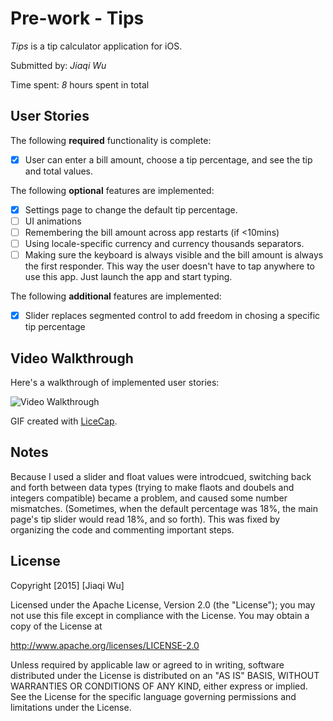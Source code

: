 # Pre-work - Tips

*Tips* is a tip calculator application for iOS.

Submitted by: *Jiaqi Wu*

Time spent: *8* hours spent in total

## User Stories

The following **required** functionality is complete:
* [X] User can enter a bill amount, choose a tip percentage, and see the tip and total values.

The following **optional** features are implemented:
* [X] Settings page to change the default tip percentage.
* [ ] UI animations
* [ ] Remembering the bill amount across app restarts (if <10mins)
* [ ] Using locale-specific currency and currency thousands separators.
* [ ] Making sure the keyboard is always visible and the bill amount is always the first responder. This way the user doesn't have to tap anywhere to use this app. Just launch the app and start typing.

The following **additional** features are implemented:

- [X] Slider replaces segmented control to add freedom in chosing a specific tip percentage

## Video Walkthrough 

Here's a walkthrough of implemented user stories:

<img src='http://i.imgur.com/eJ4c7Ik.gif' title='Video Walkthrough' width='' alt='Video Walkthrough' />

GIF created with [LiceCap](http://www.cockos.com/licecap/).

## Notes

Because I used a slider and float values were introdcued, switching back and forth between data types (trying to make flaots and doubels and integers compatible) became a problem, and caused some number mismatches. (Sometimes, when the default percentage was 18%, the main page's tip slider would read 18%, and so forth). This was fixed by organizing the code and commenting important steps. 

## License

Copyright [2015] [Jiaqi Wu]

Licensed under the Apache License, Version 2.0 (the "License");
you may not use this file except in compliance with the License.
You may obtain a copy of the License at

http://www.apache.org/licenses/LICENSE-2.0

Unless required by applicable law or agreed to in writing, software
distributed under the License is distributed on an "AS IS" BASIS,
WITHOUT WARRANTIES OR CONDITIONS OF ANY KIND, either express or implied.
See the License for the specific language governing permissions and
limitations under the License.
